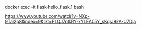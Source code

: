 docker exec -it flask-hello_flask_1 bash

https://www.youtube.com/watch?v=NXp-9Tal2p8&index=9&list=PLQJ7ptkRY-xYLEAC5Y_sKqrJ9RA-U7Dja
